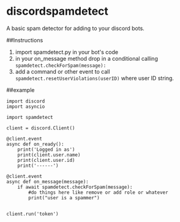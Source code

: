 # discordspamdetect

A basic spam detector for adding to your discord bots.

##Instructions
1. import spamdetect.py in your bot's code
2. in your on_message method drop in a conditional calling ```spamdetect.checkForSpam(message):```
3. add a command or other event to call ```spamdetect.resetUserViolations(userID)``` where user ID string.

##example

```
import discord
import asyncio

import spamdetect

client = discord.Client()

@client.event
async def on_ready():
    print('Logged in as')
    print(client.user.name)
    print(client.user.id)
    print('------')

@client.event
async def on_message(message):
    if await spamdetect.checkForSpam(message):
        #do things here like remove or add role or whatever
        print("user is a spammer")


client.run('token')
```
